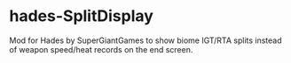 # hades-SplitDisplay
Mod for Hades by SuperGiantGames to show biome IGT/RTA splits instead of weapon speed/heat records on the end screen.
